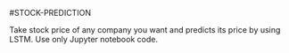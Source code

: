 #STOCK-PREDICTION

Take stock price of any company you want and predicts its price by using LSTM. Use only Jupyter notebook code.
